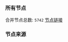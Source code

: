 ### 所有节点
合并节点总数: `5742`
[节点链接](https://github.com/rzhy1/33/raw/master/sub/sub_merge_base64.txt)

### 节点来源
